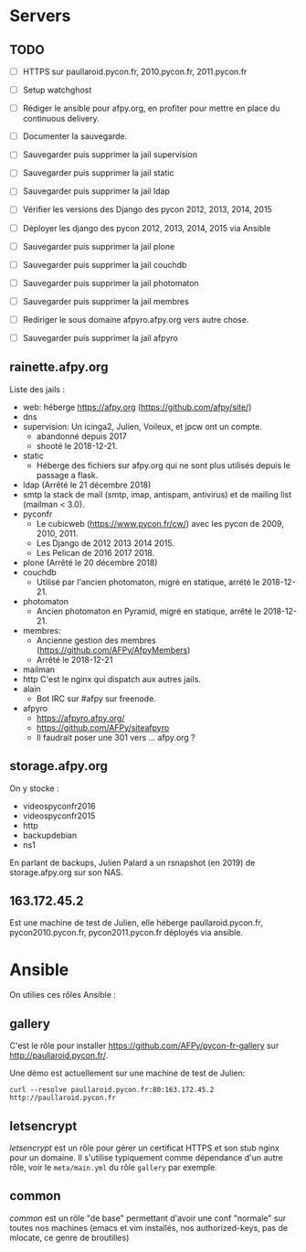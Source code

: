 # Servers

## TODO

- [ ] HTTPS sur paullaroid.pycon.fr, 2010.pycon.fr, 2011.pycon.fr
- [ ] Setup watchghost
- [ ] Rédiger le ansible pour afpy.org, en profiter pour mettre en place du continuous delivery.
- [ ] Documenter la sauvegarde.
- [ ] Sauvegarder puis supprimer la jail supervision
- [ ] Sauvegarder puis supprimer la jail static
- [ ] Sauvegarder puis supprimer la jail ldap
- [ ] Vérifier les versions des Django des pycon 2012, 2013, 2014, 2015
- [ ] Déployer les django des pycon 2012, 2013, 2014, 2015 via Ansible
- [ ] Sauvegarder puis supprimer la jail plone
- [ ] Sauvegarder puis supprimer la jail couchdb
- [ ] Sauvegarder puis supprimer la jail photomaton
- [ ] Sauvegarder puis supprimer la jail membres
- [ ] Rediriger le sous domaine afpyro.afpy.org vers autre chose.
- [ ] Sauvegarder puis supprimer la jail afpyro


## rainette.afpy.org

Liste des jails :

- web: héberge https://afpy.org (https://github.com/afpy/site/)
- dns
- supervision: Un icinga2, Julien, Voileux, et jpcw ont un compte.
   - abandonné depuis 2017
   - shooté le 2018-12-21.
- static
  - Héberge des fichiers sur afpy.org qui ne sont plus utilisés depuis le passage a flask.
- ldap (Arrêté le 21 décembre 2018)
- smtp la stack de mail (smtp, imap, antispam, antivirus) et de mailing list (mailman < 3.0).
- pyconfr
  - Le cubicweb (https://www.pycon.fr/cw/) avec les pycon de 2009, 2010, 2011.
  - Les Django de 2012 2013 2014 2015.
  - Les Pelican de 2016 2017 2018.
- plone (Arrêté le 20 décembre 2018)
- couchdb
  - Utilisé par l'ancien photomaton, migré en statique, arrété le 2018-12-21.
- photomaton
  - Ancien photomaton en Pyramid, migré en statique, arrêté le 2018-12-21.
- membres:
  - Ancienne gestion des membres (https://github.com/AFPy/AfpyMembers)
  - Arrêté le 2018-12-21
- mailman
- http C'est le nginx qui dispatch aux autres jails.
- alain
  - Bot IRC sur #afpy sur freenode.
- afpyro
  - https://afpyro.afpy.org/
  - https://github.com/AFPy/siteafpyro
  - Il faudrait poser une 301 vers ... afpy.org ?


## storage.afpy.org

On y stocke :

- videospyconfr2016
- videospyconfr2015
- http
- backupdebian
- ns1

En parlant de backups, Julien Palard a un rsnapshot (en 2019) de
storage.afpy.org sur son NAS.


## 163.172.45.2

Est une machine de test de Julien, elle héberge paullaroid.pycon.fr,
pycon2010.pycon.fr, pycon2011.pycon.fr déployés via ansible.


# Ansible

On utilies ces rôles Ansible :


## gallery

C'est le rôle pour installer https://github.com/AFPy/pycon-fr-gallery
sur http://paullaroid.pycon.fr/.

Une démo est actuellement sur une machine de test de Julien:

    curl --resolve paullaroid.pycon.fr:80:163.172.45.2 http://paullaroid.pycon.fr


## letsencrypt

*letsencrypt* est un rôle pour gérer un certificat HTTPS et son stub
nginx pour un domaine. Il s'utilise typiquement comme dépendance d'un
autre rôle, voir le `meta/main.yml` du rôle `gallery` par exemple.


## common

*common* est un rôle "de base" permettant d'avoir une conf "normale"
sur toutes nos machines (emacs et vim installés, nos authorized-keys,
pas de mlocate, ce genre de broutilles)
